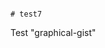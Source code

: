                                                                                                                                                                            # test7
Test "graphical-gist"